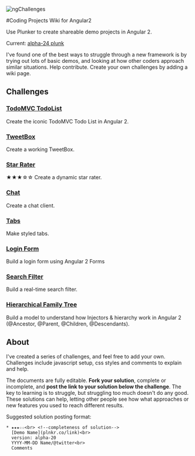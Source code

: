 ![ngChallenges](ng2Challenges.png?raw=true)

#Coding Projects Wiki for Angular2

Use Plunker to create shareable demo projects in Angular 2. 

Current: [alpha-24 plunk](http://plnkr.co/edit/7eBFSD?p=preview)

I've found one of the best ways to struggle through a new framework is by trying out lots of basic demos, and looking at how other coders approach similar situations. Help contribute. Create your own challenges by adding a wiki page.


## Challenges

### [TodoMVC TodoList](https://github.com/ShMcK/ng2Challenges/wiki/TodoMVC)
Create the iconic TodoMVC Todo List in Angular 2.

### [TweetBox](https://github.com/ShMcK/ng2Challenges/wiki/TweetBox)
Create a working TweetBox.

### [Star Rater](https://github.com/ShMcK/ng2Challenges/wiki/Star-Rater)
★★★☆☆
Create a dynamic star rater.

### [Chat](https://github.com/ShMcK/ng2Challenges/wiki/Chat)
Create a chat client. 

### [Tabs](https://github.com/ShMcK/ng2Challenges/wiki/Tabs)
Make styled tabs.

### [Login Form](https://github.com/ShMcK/ng2Challenges/wiki/Login-Form)
Build a login form using Angular 2 Forms

### [Search Filter](https://github.com/ShMcK/ng2Challenges/wiki/Search-Filter)
Build a real-time search filter.

### [Hierarchical Family Tree](https://github.com/ShMcK/ng2Challenges/wiki/Family-Tree)
Build a model to understand how Injectors & hierarchy work in Angular 2 (@Ancestor, @Parent, @Children, @Descendants).

## About
I've created a series of challenges, and feel free to add your own. Challenges include javascript setup, css styles and comments to explain and help.

The documents are fully editable. **Fork your solution**, complete or incomplete, and **post the link to your solution below the challenge**. The key to learning is to struggle, but struggling too much doesn't do any good. These solutions can help, letting other people see how what approaches or new features you used to reach different results.

Suggested solution posting format:
```
* ★★★☆☆<br> <!--completeness of solution-->
  [Demo Name](plnkr.co/link)<br>
  version: alpha-20
  YYYY-MM-DD Name/@twitter<br>
  Comments
```
